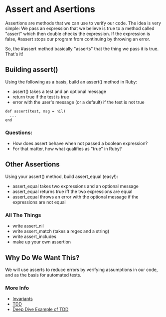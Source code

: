 # Assert and Asertions

Assertions are methods that we can use to verify our code. The idea
is very simple: We pass an expression that we believe is true to a
method called "assert" which then double checks the expression. If
the expression is false, #assert stops our program from continuing
by throwing an error.

So, the #assert method basically "asserts" that the thing we pass it
is true. That's it!

## Building assert()

Using the following as a basis, build an assert() method in Ruby:

- assert() takes a test and an optional message
- return true if the test is true
- error with the user's message (or a default) if the test is not true

```
def assert(test, msg = nil)
  ...
end
```

### Questions:

- How does assert behave when not passed a boolean expression?
- For that matter, how what qualifies as "true" in Ruby?

## Other Assertions

Using your assert() method, build assert_equal (easy!):

- assert_equal takes two expressions and an optional message
- assert_equal returns true iff the two expressions are equal
- assert_equal throws an error with the optional message if the expressions are not equal

### All The Things

- write assert_nil
- write assert_match (takes a regex and a string)
- write assert_includes
- make up your own assertion

## Why Do We Want This?

We will use asserts to reduce errors by verifying assumptions in our code, and as the basis
for automated tests.

### More Info

- [Invariants](http://en.wikipedia.org/wiki/Invariant_(computer_science))
- [TDD](http://en.wikipedia.org/wiki/Test-driven_development)
- [Deep Dive Example of TDD](http://www.rubyinside.com/screencast-coding-conways-game-of-life-in-ruby-the-tdd-way-with-rspec-5564.html)
